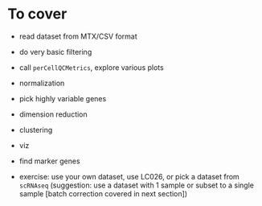 # To cover

- read dataset from MTX/CSV format
- do very basic filtering
- call `perCellQCMetrics`, explore various plots
- normalization
- pick highly variable genes
- dimension reduction
- clustering
- viz
- find marker genes

- exercise: use your own dataset, use LC026, or pick a dataset from `scRNAseq` 
  (suggestion: use a dataset with 1 sample or subset to a single sample [batch correction covered in next section])

